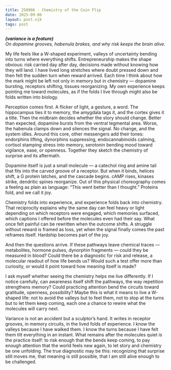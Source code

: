 ```yaml
---
title: 250906 - Chemistry of the Coin Flip
date: 2025-09-06
layout: post.njk
tags: post
---
```


**_(variance is a feature)_**  
*On dopamine grooves, habenula brakes, and why risk keeps the brain alive.*

My life feels like a W-shaped experiment, valleys of uncertainty bending into turns where everything shifts. Entrepreneurship makes the shape obvious: risk carried day after day, decisions made without knowing how they will land. I have lived long stretches where doubt pressed down and then felt the sudden turn when reward arrived. Each time I think about how the mark might be left not only in memory but in chemistry — dopamine bursting, receptors shifting, tissues reorganizing. My own experience keeps pointing me toward molecules, as if the folds I live through might also be folds written into biology.  

Perception comes first. A flicker of light, a gesture, a word. The hippocampus ties it to memory, the amygdala tags it, and the cortex gives it a title. Then the midbrain decides whether the story should change. Better than expected, dopamine bursts from the ventral tegmental area. Worse, the habenula clamps down and silences the signal. No change, and the system idles. Around this core, other messengers add their tones: endorphins lifting, dynorphins suppressing, endocannabinoids calming, cortisol stamping stress into memory, serotonin bending mood toward vigilance, ease, or openness. Together they sketch the chemistry of surprise and its aftermath.  

Dopamine itself is just a small molecule — a catechol ring and amine tail that fits into the carved groove of a receptor. But when it binds, helices shift, a G protein latches, and the cascade begins. cAMP rises, kinases strike, dendritic spines reorganize. Out of this physical choreography comes a feeling as plain as language: “This went better than I thought.” Proteins fold, and we call it joy.  

Chemistry folds into experience, and experience folds back into chemistry. That reciprocity explains why the same day can feel heavy or light depending on which receptors were engaged, which memories surfaced, which captions I offered before the molecules even had their say. What once felt painful can be rewritten when the outcome shifts. A struggle without reward is framed as loss, yet when the signal finally comes the past reframes itself. Hardship becomes part of the joy.  

And then the questions arrive. If these pathways leave chemical traces — metabolites, hormone pulses, dynorphin fragments — could they be measured in blood? Could there be a diagnostic for risk and release, a molecular readout of how life bends us? Would such a test offer more than curiosity, or would it point toward how meaning itself is made?  

I ask myself whether seeing the chemistry helps me live differently. If I notice carefully, can awareness itself shift the pathways, the way repetition strengthens memory? Could practicing attention bend the circuits toward gratitude, openness, possibility? Maybe this is what it means to live a W-shaped life: not to avoid the valleys but to feel them, not to stop at the turns but to let them keep coming, each one a chance to rewire what the molecules will carry next.  

Variance is not an accident but a sculptor’s hand. It writes in receptor grooves, in memory circuits, in the lived folds of experience. I know the valleys because I have walked them. I know the turns because I have felt them tilt everything in an instant. What remains after the molecules quiet is the practice itself: to risk enough that the bends keep coming, to pay enough attention that the world feels new again, to let story and chemistry be one unfolding. The true diagnostic may be this: recognizing that surprise still moves me, that meaning is still possible, that I am still alive enough to be challenged.  